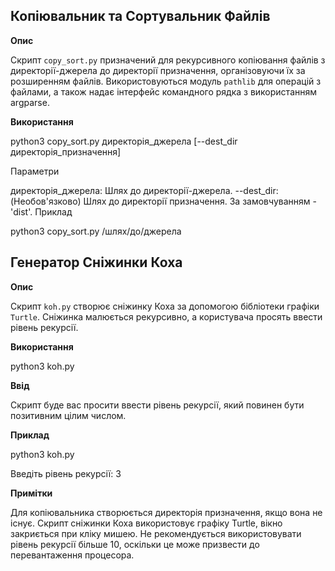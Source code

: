 
## Копіювальник та Сортувальник Файлів

**Опис**

Скрипт `copy_sort.py` призначений для рекурсивного копіювання файлів з директорії-джерела до директорії призначення, організовуючи їх за розширенням файлів. Використовуються модуль `pathlib` для операцій з файлами, а також надає інтерфейс командного рядка з використанням argparse.

**Використання**

python3 copy_sort.py директорія_джерела [--dest_dir директорія_призначення]

Параметри

директорія_джерела: Шлях до директорії-джерела.
--dest_dir: (Необов'язково) Шлях до директорії призначення. За замовчуванням - 'dist'.
Приклад

python3 copy_sort.py /шлях/до/джерела

## Генератор Сніжинки Коха

**Опис**

Скрипт `koh.py` створює сніжинку Коха за допомогою бібліотеки графіки `Turtle`. Сніжинка малюється рекурсивно, а користувача просять ввести рівень рекурсії.

**Використання**

python3 koh.py

**Ввід**

Скрипт буде вас просити ввести рівень рекурсії, який повинен бути позитивним цілим числом.

**Приклад**

python3 koh.py

Введіть рівень рекурсії: 3

**Примітки**

Для копіювальника створюється директорія призначення, якщо вона не існує.
Скрипт сніжинки Коха використовує графіку Turtle, вікно закриється при кліку мишею.
Не рекомендується використовувати рівень рекурсії більше 10, оскільки це може призвести до перевантаження процесора.
